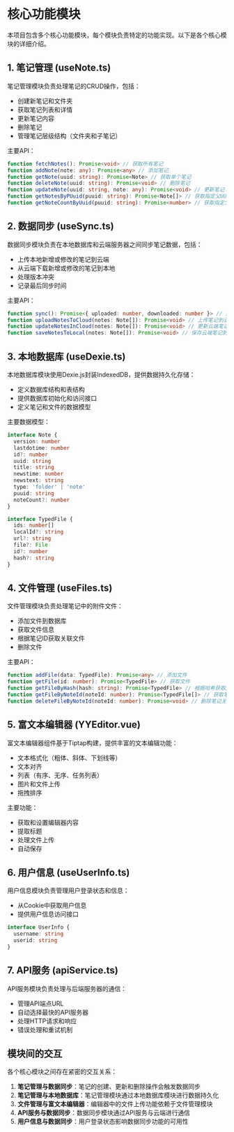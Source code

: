 # 核心功能模块

本项目包含多个核心功能模块，每个模块负责特定的功能实现。以下是各个核心模块的详细介绍。

## 1. 笔记管理 (useNote.ts)

笔记管理模块负责处理笔记的CRUD操作，包括：

- 创建新笔记和文件夹
- 获取笔记列表和详情
- 更新笔记内容
- 删除笔记
- 管理笔记层级结构（文件夹和子笔记）

主要API：

```typescript
function fetchNotes(): Promise<void> // 获取所有笔记
function addNote(note: any): Promise<any> // 添加笔记
function getNote(uuid: string): Promise<Note> // 获取单个笔记
function deleteNote(uuid: string): Promise<void> // 删除笔记
function updateNote(uuid: string, note: any): Promise<void> // 更新笔记
function getNotesByPUuid(puuid: string): Promise<Note[]> // 获取指定父UUID的笔记
function getNoteCountByUuid(puuid: string): Promise<number> // 获取指定父UUID下的笔记数量
```

## 2. 数据同步 (useSync.ts)

数据同步模块负责在本地数据库和云端服务器之间同步笔记数据，包括：

- 上传本地新增或修改的笔记到云端
- 从云端下载新增或修改的笔记到本地
- 处理版本冲突
- 记录最后同步时间

主要API：

```typescript
function sync(): Promise<{ uploaded: number, downloaded: number }> // 执行同步操作
function uploadNotesToCloud(notes: Note[]): Promise<void> // 上传笔记到云端
function updateNotesInCloud(notes: Note[]): Promise<void> // 更新云端笔记
function saveNotesToLocal(notes: Note[]): Promise<void> // 保存云端笔记到本地
```

## 3. 本地数据库 (useDexie.ts)

本地数据库模块使用Dexie.js封装IndexedDB，提供数据持久化存储：

- 定义数据库结构和表结构
- 提供数据库初始化和访问接口
- 定义笔记和文件的数据模型

主要数据模型：

```typescript
interface Note {
  version: number
  lastdotime: number
  id?: number
  uuid: string
  title: string
  newstime: number
  newstext: string
  type: 'folder' | 'note'
  puuid: string
  noteCount?: number
}

interface TypedFile {
  ids: number[]
  localId?: string
  url?: string
  file?: File
  id?: number
  hash?: string
}
```

## 4. 文件管理 (useFiles.ts)

文件管理模块负责处理笔记中的附件文件：

- 添加文件到数据库
- 获取文件信息
- 根据笔记ID获取关联文件
- 删除文件

主要API：

```typescript
function addFile(data: TypedFile): Promise<any> // 添加文件
function getFile(id: number): Promise<TypedFile> // 获取文件
function getFileByHash(hash: string): Promise<TypedFile> // 根据哈希获取文件
function getFileByNoteId(noteId: number): Promise<TypedFile[]> // 获取笔记关联的文件
function deleteFileByNoteId(noteId: number): Promise<void> // 删除笔记关联的文件
```

## 5. 富文本编辑器 (YYEditor.vue)

富文本编辑器组件基于Tiptap构建，提供丰富的文本编辑功能：

- 文本格式化（粗体、斜体、下划线等）
- 文本对齐
- 列表（有序、无序、任务列表）
- 图片和文件上传
- 拖拽排序

主要功能：

- 获取和设置编辑器内容
- 提取标题
- 处理文件上传
- 自动保存

## 6. 用户信息 (useUserInfo.ts)

用户信息模块负责管理用户登录状态和信息：

- 从Cookie中获取用户信息
- 提供用户信息访问接口

```typescript
interface UserInfo {
  username: string
  userid: string
}
```

## 7. API服务 (apiService.ts)

API服务模块负责处理与后端服务器的通信：

- 管理API端点URL
- 自动选择最快的API服务器
- 处理HTTP请求和响应
- 错误处理和重试机制

## 模块间的交互

各个核心模块之间存在紧密的交互关系：

1. **笔记管理与数据同步**：笔记的创建、更新和删除操作会触发数据同步
2. **笔记管理与本地数据库**：笔记管理模块通过本地数据库模块进行数据持久化
3. **文件管理与富文本编辑器**：编辑器中的文件上传功能依赖于文件管理模块
4. **API服务与数据同步**：数据同步模块通过API服务与云端进行通信
5. **用户信息与数据同步**：用户登录状态影响数据同步功能的可用性
